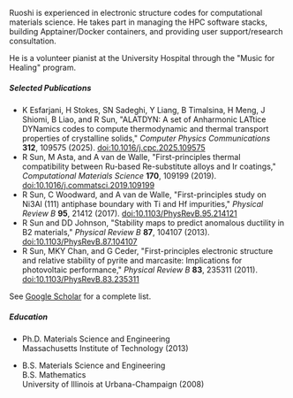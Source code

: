 Ruoshi is experienced in electronic structure codes for computational materials science. He takes part in managing the HPC software stacks, building Apptainer/Docker containers, and providing user support/research consultation.

He is a volunteer pianist at the University Hospital through the "Music for Healing" program.

##### Selected Publications
- K Esfarjani, H Stokes, SN Sadeghi, Y Liang, B Timalsina, H Meng, J Shiomi, B Liao, and R Sun, "ALATDYN: A set of Anharmonic LATtice DYNamics codes to compute thermodynamic and thermal transport properties of crystalline solids," *Computer Physics Communications* **312**, 109575 (2025). [doi:10.1016/j.cpc.2025.109575](https://doi.org/10.1016/j.cpc.2025.109575)
- R Sun, M Asta, and A van de Walle, "First-principles thermal compatibility between Ru-based Re-substitute alloys and Ir coatings," *Computational Materials Science* **170**, 109199 (2019). [doi:10.1016/j.commatsci.2019.109199](https://doi.org/10.1016/j.commatsci.2019.109199)
- R Sun, C Woodward, and A van de Walle, "First-principles study on Ni3Al (111) antiphase boundary with Ti and Hf impurities," *Physical Review B* **95**, 21412 (2017). [doi:10.1103/PhysRevB.95.214121](https://doi.org/10.1103/PhysRevB.95.214121)
- R Sun and DD Johnson, "Stability maps to predict anomalous ductility in B2 materials," *Physical Review B* **87**, 104107 (2013). [doi:10.1103/PhysRevB.87.104107](https://doi.org/10.1103/PhysRevB.87.104107)
- R Sun, MKY Chan, and G Ceder, "First-principles electronic structure and relative stability of pyrite and marcasite: Implications for photovoltaic performance," *Physical Review B* **83**, 235311 (2011). [doi:10.1103/PhysRevB.83.235311](https://doi.org/10.1103/PhysRevB.83.235311)

See [Google Scholar](https://scholar.google.com/citations?user=SnJ0Pb8AAAAJ&hl=en) for a complete list.

##### Education
- Ph.D. Materials Science and Engineering  
Massachusetts Institute of Technology (2013)

- B.S. Materials Science and Engineering  
B.S. Mathematics  
University of Illinois at Urbana-Champaign (2008)
